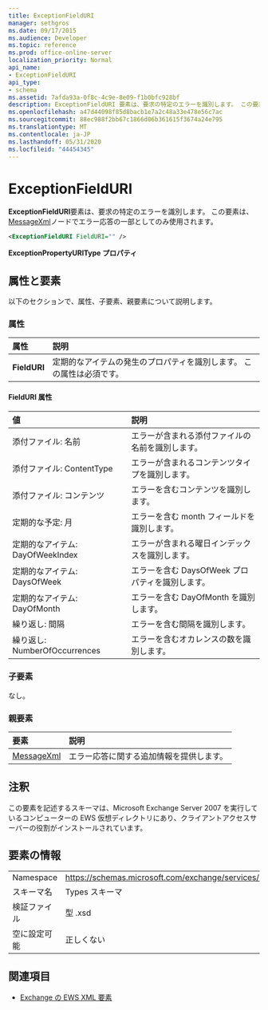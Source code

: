 ```yaml
---
title: ExceptionFieldURI
manager: sethgros
ms.date: 09/17/2015
ms.audience: Developer
ms.topic: reference
ms.prod: office-online-server
localization_priority: Normal
api_name:
- ExceptionFieldURI
api_type:
- schema
ms.assetid: 7afda93a-0f8c-4c9e-8e09-f1b0bfc928bf
description: ExceptionFieldURI 要素は、要求の特定のエラーを識別します。 この要素は、MessageXml ノードでエラー応答の一部としてのみ使用されます。
ms.openlocfilehash: a47d44098f85d8bacb1e7a2c48a33e478e56c7ac
ms.sourcegitcommit: 88ec988f2bb67c1866d06b361615f3674a24e795
ms.translationtype: MT
ms.contentlocale: ja-JP
ms.lasthandoff: 05/31/2020
ms.locfileid: "44454345"
---
```

# <a name="exceptionfielduri"></a>ExceptionFieldURI

**ExceptionFieldURI**要素は、要求の特定のエラーを識別します。 この要素は、 [MessageXml](messagexml.md)ノードでエラー応答の一部としてのみ使用されます。 
  
```xml
<ExceptionFieldURI FieldURI="" />
```

 **ExceptionPropertyURIType プロパティ**
## <a name="attributes-and-elements"></a>属性と要素

以下のセクションで、属性、子要素、親要素について説明します。
  
### <a name="attributes"></a>属性

|**属性**|**説明**|
|:-----|:-----|
|**FieldURI** <br/> |定期的なアイテムの発生のプロパティを識別します。 この属性は必須です。  <br/> |
   
#### <a name="fielduri-attribute"></a>FieldURI 属性

|**値**|**説明**|
|:-----|:-----|
|添付ファイル: 名前  <br/> |エラーが含まれる添付ファイルの名前を識別します。  <br/> |
|添付ファイル: ContentType  <br/> |エラーが含まれるコンテンツタイプを識別します。  <br/> |
|添付ファイル: コンテンツ  <br/> |エラーを含むコンテンツを識別します。  <br/> |
|定期的な予定: 月  <br/> |エラーを含む month フィールドを識別します。  <br/> |
|定期的なアイテム: DayOfWeekIndex  <br/> |エラーが含まれる曜日インデックスを識別します。  <br/> |
|定期的なアイテム: DaysOfWeek  <br/> |エラーを含む DaysOfWeek プロパティを識別します。  <br/> |
|定期的なアイテム: DayOfMonth  <br/> |エラーを含む DayOfMonth を識別します。  <br/> |
|繰り返し: 間隔  <br/> |エラーを含む間隔を識別します。  <br/> |
|繰り返し: NumberOfOccurrences  <br/> |エラーを含むオカレンスの数を識別します。  <br/> |
   
### <a name="child-elements"></a>子要素

なし。
  
### <a name="parent-elements"></a>親要素

|**要素**|**説明**|
|:-----|:-----|
|[MessageXml](messagexml.md) <br/> |エラー応答に関する追加情報を提供します。  <br/> |
   
## <a name="remarks"></a>注釈

この要素を記述するスキーマは、Microsoft Exchange Server 2007 を実行しているコンピューターの EWS 仮想ディレクトリにあり、クライアントアクセスサーバーの役割がインストールされています。
  
## <a name="element-information"></a>要素の情報

|||
|:-----|:-----|
|Namespace  <br/> |https://schemas.microsoft.com/exchange/services/2006/types  <br/> |
|スキーマ名  <br/> |Types スキーマ  <br/> |
|検証ファイル  <br/> |型 .xsd  <br/> |
|空に設定可能  <br/> |正しくない  <br/> |
   
## <a name="see-also"></a>関連項目



- [Exchange の EWS XML 要素](ews-xml-elements-in-exchange.md)

